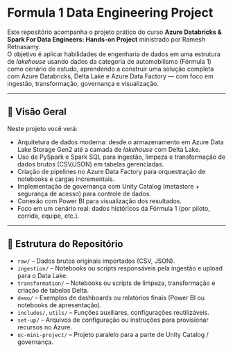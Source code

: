 # Formula 1 Data Engineering Project

Este repositório acompanha o projeto prático do curso **Azure Databricks & Spark For Data Engineers: Hands-on Project** ministrado por Ramesh Retnasamy.  
O objetivo é aplicar habilidades de engenharia de dados em uma estrutura de *lakehouse* usando dados da categoria de automobilismo (Fórmula 1) como cenário de estudo, aprendendo a construir uma solução completa com Azure Databricks, Delta Lake e Azure Data Factory — com foco em ingestão, transformação, governança e visualização.

---

## 🚀 Visão Geral  
Neste projeto você verá:  
- Arquitetura de dados moderna: desde o armazenamento em Azure Data Lake Storage Gen2 até a camada de *lakehouse* com Delta Lake.  
- Uso de PySpark e Spark SQL para ingestão, limpeza e transformação de dados brutos (CSV/JSON) em tabelas gerenciadas.  
- Criação de pipelines no Azure Data Factory para orquestração de notebooks e cargas incrementais.  
- Implementação de governança com Unity Catalog (metastore + segurança de acesso) para controle de dados.  
- Conexão com Power BI para visualização dos resultados.  
- Foco em um cenário real: dados históricos da Fórmula 1 (por piloto, corrida, equipe, etc.).  

---

## 📂 Estrutura do Repositório  
- `raw/` – Dados brutos originais importados (CSV, JSON).  
- `ingestion/` – Notebooks ou scripts responsáveis pela ingestão e upload para o Data Lake.  
- `transformation/` – Notebooks ou scripts de limpeza, transformação e criação de tabelas Delta.  
- `demo/` – Exemplos de dashboards ou relatórios finais (Power BI ou notebooks de apresentação).  
- `includes/`, `utils/` – Funções auxiliares, configurações reutilizáveis.  
- `set-up/` – Arquivos de configuração ou instruções para provisionar recursos no Azure.  
- `uc-mini-project/` – Projeto paralelo para a parte de Unity Catalog / governança. 

